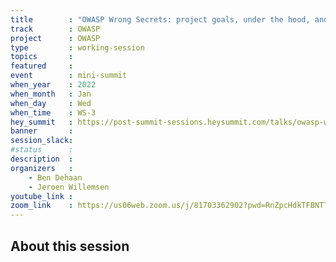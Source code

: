 ```yaml
---
title        : "OWASP Wrong Secrets: project goals, under the hood, and where do we go from here?"
track        : OWASP
project      : OWASP
type         : working-session
topics       :
featured     :
event        : mini-summit
when_year    : 2022
when_month   : Jan
when_day     : Wed
when_time    : WS-3
hey_summit   : https://post-summit-sessions.heysummit.com/talks/owasp-wrongsecrets-project-goals-under-the-hood-and-where-do-we-go-from-here/
banner       : 
session_slack:
#status      : 
description  :
organizers   :
    - Ben Dehaan
    - Jeroen Willemsen
youtube_link : 
zoom_link    : https://us06web.zoom.us/j/81703362902?pwd=RnZpcHdkTFBNTTNram9PWnUvMXRpQT09
---
```


## About this session

